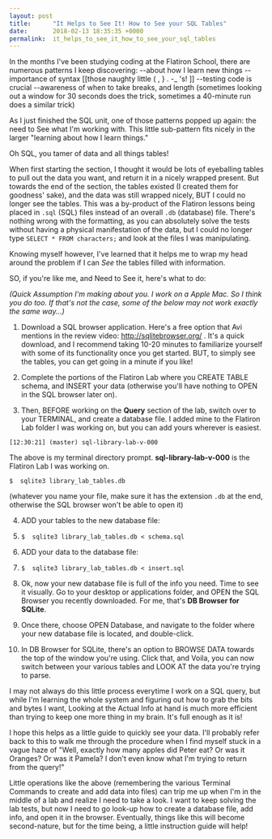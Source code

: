 ```yaml
---
layout: post
title:      "It Helps to See It! How to See your SQL Tables"
date:       2018-02-13 18:35:35 +0000
permalink:  it_helps_to_see_it_how_to_see_your_sql_tables
---
```



In the months I've been studying coding at the Flatiron School, there are numerous patterns I keep discovering:
--about how I learn new things
--importance of syntax [[those naughty little ( , } . -_ 's! ]]
--testing code is crucial
--awareness of when to take breaks, and length (sometimes looking out a window for 30 seconds does the trick, sometimes a 40-minute run does a similar trick)
		
As I just finished the SQL unit, one of those patterns popped up again: the need to See what I'm working with.  This little sub-pattern fits nicely in the larger "learning about how I learn things."  

Oh SQL, you tamer of data and all things tables!

When first starting the section, I thought it would be lots of eyeballing tables to pull out the data you want, and return it in a nicely wrapped present.  But towards the end of the section, the tables existed (I created them for goodness' sake), and the data was still wrapped nicely, BUT I could no longer see the tables.  This was a by-product of the Flatiron lessons being placed in `.sql` (SQL) files instead of an overall `.db` (database) file.  There's nothing wrong with the formatting, as you can absolutely solve the tests without having a physical manifestation of the data, but I could no longer type `SELECT * FROM characters;` and look at the files I was manipulating.

Knowing myself however, I've learned that it helps me to wrap my head around the problem if I can *See* the tables filled with information.

SO, if you're like me, and Need to See it, here's what to do:

*(Quick Assumption I'm making about you.  I work on a Apple Mac.  So I think you do too.  If that's not the case, some of the below may not work exactly the same way...)*

1) Download a SQL browser application.  Here's a free option that Avi mentions in the review video: http://sqlitebrowser.org/ .  It's a quick download, and I recommend taking 10-20 minutes to familiarize yourself with some of its functionality once you get started.  BUT, to simply see the tables, you can get going in a minute if you like!

2) Complete the portions of the Flatiron Lab where you CREATE TABLE schema, and INSERT your data (otherwise you'll have nothing to OPEN in the SQL browser later on).

3) Then, BEFORE working on the **Query** section of the lab, switch over to your TERMINAL, and create a database file.  I added mine to the Flatiron Lab folder I was working on, but you can add yours wherever is easiest.

`[12:30:21] (master) sql-library-lab-v-000 `

The above is my terminal directory prompt.  **sql-library-lab-v-000** is the Flatiron Lab I was working on.
	 

`$  sqlite3 library_lab_tables.db`

(whatever you name your file, make sure it has the extension `.db` at the end, otherwise the SQL browser won't be able to open it)
	 
	 
	 
4) ADD your tables to the new database file:
5) 
   `$  sqlite3 library_lab_tables.db < schema.sql`
	 
5) ADD your data to the database file:
6) 
   `$  sqlite3 library_lab_tables.db < insert.sql`
	 
6) Ok, now your new database file is full of the info you need.  Time to see it visually.  Go to your desktop or applications folder, and OPEN the SQL Browser you recently downloaded.  For me, that's **DB Browser for SQLite**.

7) Once there, choose OPEN Database, and navigate to the folder where your new database file is located, and double-click.

8) In DB Browser for SQLite, there's an option to BROWSE DATA towards the top of the window you're using.  Click that, and Voila, you can now switch between your various tables and LOOK AT the data you're trying to parse.  


I may not always do this little process everytime I work on a SQL query, but while I'm learning the whole system and figuring out how to grab the bits and bytes I want, Looking at the Actual Info at hand is much more efficient than trying to keep one more thing in my brain.  It's full enough as it is!

I hope this helps as a little guide to quickly see your data.  I'll probably refer back to this to walk me through the procedure when I find myself stuck in a vague haze of "Well, exactly how many apples did Peter eat?  Or was it Oranges?  Or was it Pamela?  I don't even know what I'm trying to return from the query!"

Little operations like the above (remembering the various Terminal Commands to create and add data into files) can trip me up when I'm in the middle of a lab and realize I need to take a look.  I want to keep solving the lab tests, but now I need to go look-up how to create a database file, add info, and open it in the browser.  Eventually, things like this will become second-nature, but for the time being, a little instruction guide will help!

